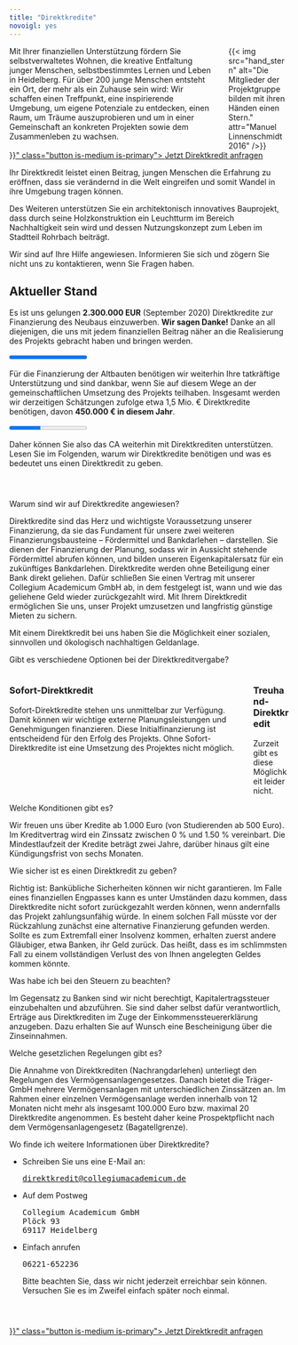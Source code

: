 ```yaml
---
title: "Direktkredite"
novoigl: yes
---
```


<div class="columns">
  <div class="column">
    Mit Ihrer finanziellen Unterstützung fördern Sie selbstverwaltetes Wohnen, die kreative Entfaltung junger Menschen, selbstbestimmtes Lernen und Leben in Heidelberg. Für über 200 junge Menschen entsteht ein Ort, der mehr als ein Zuhause sein wird: Wir schaffen einen Treffpunkt, eine inspirierende Umgebung, um eigene Potenziale zu entdecken, einen Raum, um Träume auszuprobieren und um in einer Gemeinschaft an konkreten Projekten sowie dem Zusammenleben zu wachsen.
  </div>
  <div class="column">
    {{< img src="hand_stern" alt="Die Mitglieder der Projektgruppe bilden mit ihren Händen einen Stern." attr="Manuel Linnenschmidt 2016" />}}
  </div>
</div>

<div class="buttons is-centered">
    <a href="{{< relref "/pages/unterstuetzen/direktkredit-geben" >}}" class="button is-medium is-primary">
        <span class="icon">
            <i class="icon-heart"></i>
        </span>
        <span>Jetzt Direktkredit anfragen</span>
    </a>
</div>

Ihr Direktkredit leistet einen Beitrag, jungen Menschen die Erfahrung zu eröffnen, dass sie verändernd in die Welt eingreifen und somit Wandel in ihre Umgebung tragen können.

Des Weiteren unterstützen Sie ein architektonisch innovatives Bauprojekt, dass durch seine Holzkonstruktion ein Leuchtturm im Bereich Nachhaltigkeit sein wird und dessen Nutzungskonzept zum Leben im Stadtteil Rohrbach beiträgt.

Wir sind auf Ihre Hilfe angewiesen. Informieren Sie sich und zögern Sie nicht uns zu kontaktieren, wenn Sie Fragen haben.

## Aktueller Stand

Es ist uns gelungen **2.300.000 EUR** (September 2020) Direktkredite
zur Finanzierung des Neubaus einzuwerben. **Wir sagen Danke!** Danke an all
diejenigen, die uns mit jedem finanziellen Beitrag näher an die Realisierung des
Projekts gebracht haben und bringen werden.

<progress class="progress is-large is-primary" value="2300" max="2300"></progress>

Für die Finanzierung der Altbauten benötigen wir weiterhin Ihre tatkräftige Unterstützung und sind dankbar, wenn Sie auf diesem Wege an der gemeinschaftlichen Umsetzung des Projekts teilhaben. Insgesamt werden wir derzeitigen Schätzungen zufolge etwa 1,5 Mio. € Direktkredite benötigen, davon **450.000 € in diesem Jahr**.

<progress class="progress is-large is-primary" value="180" max="450"></progress>

Daher können  Sie also das CA weiterhin mit Direktkrediten unterstützen. Lesen Sie im Folgenden, warum wir Direktkredite benötigen und was es bedeutet uns einen Direktkredit zu geben.

<section style="margin-top: 4em;">
  <div class="message toggle is-active">
    <div class="message-header">
      <p>Warum sind wir auf Direktkredite angewiesen?</p>
    </div>
    <div class="message-body">
      <div class="message-content">
        <p>Direktkredite sind das Herz und wichtigste Voraussetzung unserer Finanzierung, da sie das Fundament für unsere zwei weiteren Finanzierungsbausteine – Fördermittel und Bankdarlehen – darstellen. Sie dienen der Finanzierung der Planung, sodass wir in Aussicht stehende Fördermittel abrufen können, und bilden unseren Eigenkapitalersatz für ein zukünftiges Bankdarlehen. Direktkredite werden ohne Beteiligung einer Bank direkt geliehen. Dafür schließen Sie einen Vertrag mit unserer Collegium Academicum GmbH ab, in dem festgelegt ist, wann und wie das geliehene Geld wieder zurückgezahlt wird. Mit Ihrem Direktkredit ermöglichen Sie uns, unser Projekt umzusetzen und langfristig günstige Mieten zu sichern.</p>
        <div class="notification is-primary">Mit einem Direktkredit bei uns haben Sie die Möglichkeit einer sozialen, sinnvollen und ökologisch nachhaltigen Geldanlage.</div>
      </div>
    </div>
  </div>
  <div class="message toggle">
    <div class="message-header">
      <p>Gibt es verschiedene Optionen bei der Direktkreditvergabe?</p>
    </div>
    <div class="message-body">
      <div class="message-content">
      <div class="columns">
        <div class="column">
        <h3>Sofort-Direktkredit</h3>
        Sofort-Direktkredite stehen uns unmittelbar zur Verfügung. Damit können wir wichtige externe Planungsleistungen und Genehmigungen finanzieren. Diese Initialfinanzierung ist entscheidend für den Erfolg des Projekts. Ohne Sofort-Direktkredite ist eine Umsetzung des Projektes nicht möglich.
        </div>
        <div class="column">
        <h3>Treuhand-Direktkredit</h3>
		Zurzeit gibt es diese Möglichkeit leider nicht.
        <!-- Treuhand-Direktkredite stehen uns erst zur Verfügung, sobald der Kauf des Grundstücks ansteht. Ab diesem Zeitpunkt ist die Bankfinanzierung gesichert und momentan in Aussicht stehende Fördermittel zugesagt. Treuhand-Direktkredit erhöhen unseren Eigenkapitalanteil gegenüber der Bank und sind daher ein wichtiger Baustein. Sie können jedoch die notwendige Initialfinanzierung nicht ermöglichen. -->
        </div>
      </div>
      </div>
    </div>
  </div>
  <div class="message toggle">
    <div class="message-header">
      <p>Welche Konditionen gibt es?</p>
    </div>
    <div class="message-body">
      <div class="message-content">
      Wir freuen uns über Kredite ab 1.000 Euro (von Studierenden ab 500 Euro). Im Kreditvertrag wird ein Zinssatz zwischen 0 % und 1.50 % vereinbart. Die Mindestlaufzeit der Kredite beträgt zwei Jahre, darüber hinaus gilt eine Kündigungsfrist von sechs Monaten.
      </div>
    </div>
  </div>
  <div class="message toggle">
    <div class="message-header">
      <p>Wie sicher ist es einen Direktkredit zu geben?</p>
    </div>
    <div class="message-body">
      <div class="message-content">
      Richtig ist: Bankübliche Sicherheiten können wir nicht garantieren. Im Falle eines finanziellen Engpasses kann es unter Umständen dazu kommen, dass Direktkredite nicht sofort zurückgezahlt werden können, wenn andernfalls das Projekt zahlungsunfähig würde. In einem solchen Fall müsste vor der Rückzahlung zunächst eine alternative Finanzierung gefunden werden. Sollte es zum Extremfall einer Insolvenz kommen, erhalten zuerst andere Gläubiger, etwa Banken, ihr Geld zurück. Das heißt, dass es im schlimmsten Fall zu einem vollständigen Verlust des von Ihnen angelegten Geldes kommen könnte.
      </div>
    </div>
  </div>
  <div class="message toggle">
    <div class="message-header">
      <p>Was habe ich bei den Steuern zu beachten?</p>
    </div>
    <div class="message-body">
      <div class="message-content">
      Im Gegensatz zu Banken sind wir nicht berechtigt, Kapitalertragssteuer einzubehalten und abzuführen. Sie sind daher selbst dafür verantwortlich, Erträge aus Direktkrediten im Zuge der Einkommenssteuererklärung anzugeben. Dazu erhalten Sie auf Wunsch eine Bescheinigung über die Zinseinnahmen.
      </div>
    </div>
  </div>
  <div class="message toggle">
    <div class="message-header">
      <p>Welche gesetzlichen Regelungen gibt es?</p>
    </div>
    <div class="message-body">
      <div class="message-content">
      Die Annahme von Direktkrediten (Nachrangdarlehen) unterliegt den Regelungen des Vermögensanlagengesetzes. Danach bietet die Träger-GmbH mehrere Vermögensanlagen mit unterschiedlichen Zinssätzen an. Im Rahmen einer einzelnen Vermögensanlage werden innerhalb von 12 Monaten nicht mehr als insgesamt 100.000 Euro bzw. maximal 20 Direktkredite angenommen. Es besteht daher keine Prospektpflicht nach dem Vermögensanlagengesetz (Bagatellgrenze).
      </div>
    </div>
  </div>
  <div class="message toggle">
    <div class="message-header">
      <p>Wo finde ich weitere Informationen über Direktkredite?</p>
    </div>
    <div class="message-body">
      <div class="message-content">
        <ul>
          <li>Schreiben Sie uns eine E-Mail an:
            <pre><a href="mailto:direktkredit@collegiumacademicum.de">direktkredit@collegiumacademicum.de</a></pre>
          </li>
          <li>Auf dem Postweg
            <pre>Collegium Academicum GmbH
Plöck 93
69117 Heidelberg</pre>
          </li>
          <li>Einfach anrufen
            <pre>06221-652236</pre>
            <p>Bitte beachten Sie, dass wir nicht jederzeit erreichbar sein können. Versuchen Sie es im Zweifel einfach später noch einmal.</p>
          </li>
        </ul>
      </div>
    </div>
  </div>
</section>

<div class="buttons is-centered" style="margin-top:4em;">
    <a href="{{< relref "/pages/unterstuetzen/direktkredit-geben" >}}" class="button is-medium is-primary">
        <span class="icon">
            <i class="icon-heart"></i>
        </span>
        <span>Jetzt Direktkredit anfragen</span>
    </a>
</div>
